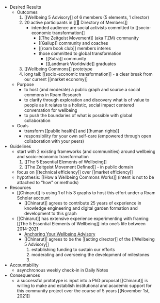 - Desired Results
    - Outcomes
        1. [[Wellbeing 5 Advisory]] of 6 members (5 elements, 1 director)
        2. 20 active participants in [[📜 Directory of Members]]
            - intended audience are social activists committed to [[socio-economic transformation]]
                - [[The Zeitgeist Movement]] (aka TZM) community
                - [[Gallup]] community and coaches
                - [[roam book club]] members interes
                - those committed to global transformation
                    - [[Sutra]] community
                    - [[Landmark Worldwide]] graduates
        3. [[Wellbeing Commons]] prototype
        4. long tail: [[socio-economic transformation]] - a clear break from our current [[market economy]]
    - Purpose
        - to host (and moderate) a public graph and source a social commons in Roam Research
        - to clarify through exploration and discovery what is of value to people as it relates to a holistic, social impact centered conversation for wellbeing
        - to push the boundaries of what is possible with global collaboration
    - Goals
        - transform [[public health]] and [[human rights]]
        - responsibility for your own self-care (empowered through open collaboration with your peers)
- Guidelines
    - start with 2 existing frameworks (and communities) around wellbeing and socio-economic transformation
        1. [[The 5 Essential Elements of Wellbeing]]
        2. [[The Zeitgeist Movement Defined]] - in public domain
    - focus on [[technical efficiency]] over [[market efficiency]]
    - hypothesis: [[How a Wellbeing Commons Works]] (intent is not to be attached to “how” or methods)
- Resources
    - [[Chinarut]] is using 1 of his 3 graphs to host this effort under a Roam Scholar account
        - [[Chinarut]] agrees to contribute 25 years of experience in knowledge engineering and digital garden formation and development to this graph
    - [[Chinarut]] has extensive experience experimenting with framing [[The 5 Essential Elements of Wellbeing]] into one’s life between 2014-2021
        - [Anchoring Your Wellbeing Advisory](https://www.notion.so/communitygarden/Anchoring-Your-Wellbeing-5-Advisory-b4cba9a9dc234fb2b2aabd0454cf19df)
        - [[Chinarut]] agrees to be the [[acting director]] of the [[Wellbeing 5 Advisory]]
            1. establishing funding to sustain our efforts
            2. moderating and overseeing the development of milestones
            3. 
- Accountability
    - asynchronous weekly check-in in Daily Notes
- Consequences
    - a successful prototype is input into a PhD proposal [[Chinarut]] is willing to make and establish institutional and academic support for this community project over the course of 5 years [[November 1st, 2021]]
